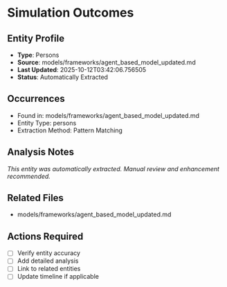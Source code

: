 # Simulation Outcomes

## Entity Profile
- **Type**: Persons
- **Source**: models/frameworks/agent_based_model_updated.md
- **Last Updated**: 2025-10-12T03:42:06.756505
- **Status**: Automatically Extracted

## Occurrences
- Found in: models/frameworks/agent_based_model_updated.md
- Entity Type: persons
- Extraction Method: Pattern Matching

## Analysis Notes
*This entity was automatically extracted. Manual review and enhancement recommended.*

## Related Files
- models/frameworks/agent_based_model_updated.md

## Actions Required
- [ ] Verify entity accuracy
- [ ] Add detailed analysis
- [ ] Link to related entities
- [ ] Update timeline if applicable
